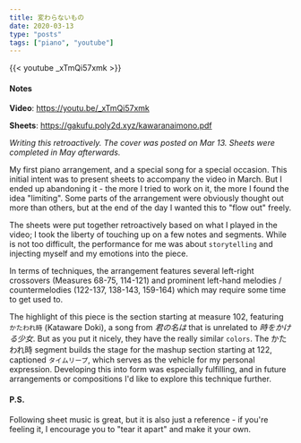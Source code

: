```yaml
---
title: 変わらないもの
date: 2020-03-13
type: "posts"
tags: ["piano", "youtube"]
---
```


{{< youtube _xTmQi57xmk >}}


#### Notes

**Video**: https://youtu.be/_xTmQi57xmk

**Sheets**: https://gakufu.poly2d.xyz/kawaranaimono.pdf

_Writing this retroactively. The cover was posted on Mar 13. Sheets were completed in May afterwards._

My first piano arrangement, and a special song for a special occasion. This initial intent was to present sheets to accompany the video in March. But I ended up abandoning it - the more I tried to work on it, the more I found the idea "limiting". Some parts of the arrangement were obviously thought out more than others, but at the end of the day I wanted this to "flow out" freely.

The sheets were put together retroactively based on what I played in the video; I took the liberty of touching up on a few notes and segments. While is not too difficult, the performance for me was about `storytelling` and injecting myself and my emotions into the piece.

In terms of techniques, the arrangement features several left-right crossovers (Measures 68-75, 114-121) and prominent left-hand melodies / countermelodies (122-137, 138-143, 159-164) which may require some time to get used to.

The highlight of this piece is the section starting at measure 102, featuring `かたわれ時` (Kataware Doki), a song from *君の名は* that is unrelated to *時をかける少女*. But as you put it nicely, they have the really similar `colors`. The かたわれ時 segment builds the stage for the mashup section starting at 122, captioned `タイムリープ`, which serves as the vehicle for my personal expression. Developing this into form was especially fulfilling, and in future arrangements or compositions I'd like to explore this technique further.

#### P.S.

Following sheet music is great, but it is also just a reference - if you're feeling it, I encourage you to "tear it apart" and make it your own.
